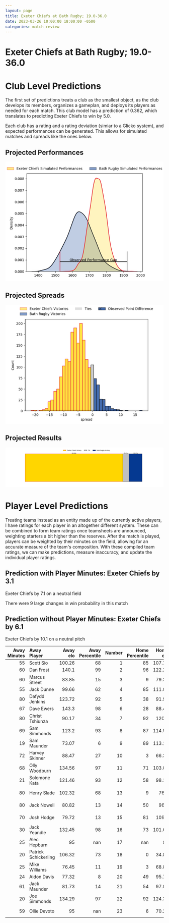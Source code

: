 ```yaml
---  
layout: page  
title: Exeter Chiefs at Bath Rugby; 19.0-36.0  
date: 2023-03-26 10:00:00 18:00:00 -0500  
categories: match review  
---
```

# Exeter Chiefs at Bath Rugby; 19.0-36.0

# Club Level Predictions


The first set of predictions treats a club as the smallest object, as the club develops its members, organizes a gameplan, and deploys its players as needed for each match. This club model has a prediction of 0.362, which translates to predicting Exeter Chiefs to win by 5.0.

Each club has a rating and a rating deviation (simiar to a Glicko system), and expected performances can be generated. This allows for simulated matches and spreads like the ones below.
## Projected Performances


![Projected Performances](plots/performances_2023-03-26-BathRugby-ExeterChiefs.png)
## Projected Spreads


![Projected Spreads](plots/spreads_2023-03-26-BathRugby-ExeterChiefs.png)
## Projected Results


![Projected Results](plots/resultbar_2023-03-26-BathRugby-ExeterChiefs.png)
# Player Level Predictions


Treating teams instead as an entity made up of the currently active players, I have ratings for each player in an altogether different system. These can be combined to form team ratings once teamsheets are announced, weighting starters a bit higher than the reserves. After the match is played, players can be weighted by their minutes on the field, allowing for an accurate measure of the team's composition. With these compiled team ratings, we can make predictions, measure inaccuracy, and update the individual player ratings.
## Prediction with Player Minutes: Exeter Chiefs by 3.1


Exeter Chiefs by 7.1 on a neutral field

There were 9 large changes in win probability in this match
## Prediction without Player Minutes: Exeter Chiefs by 6.1


Exeter Chiefs by 10.1 on a neutral pitch



|   Away Minutes | Away Player          |   Away elo |   Away Percentile |   Number |   Home Percentile |   Home elo | Home Player         |   Home Minutes |
|---------------:|:---------------------|-----------:|------------------:|---------:|------------------:|-----------:|:--------------------|---------------:|
|             55 | Scott Sio            |     100.26 |                68 |        1 |                85 |     107.75 | Beno Obano          |             75 |
|             60 | Dan Frost            |     140.1  |                99 |        2 |                96 |     122.21 | Tom Dunn            |             68 |
|             60 | Marcus Street        |      83.85 |                15 |        3 |                 9 |      79.36 | Will Stuart         |             68 |
|             55 | Jack Dunne           |      99.66 |                62 |        4 |                85 |     111.03 | Josh McNally        |             65 |
|             80 | Dafydd Jenkins       |     123.72 |                92 |        5 |                38 |      91.95 | GJ van Velze        |             80 |
|             67 | Dave Ewers           |     143.3  |                98 |        6 |                28 |      88.42 | Ted Hill            |             80 |
|             80 | Christ Tshiunza      |      90.17 |                34 |        7 |                92 |     120.2  | Chris Cloete        |             62 |
|             69 | Sam Simmonds         |     123.2  |                93 |        8 |                87 |     114.56 | Miles Reid          |             80 |
|             19 | Sam Maunder          |      73.07 |                 6 |        9 |                89 |     113.16 | Ben Spencer         |             74 |
|             72 | Harvey Skinner       |      88.47 |                27 |       10 |                 3 |      66.31 | Orlando Bailey      |             49 |
|             68 | Olly Woodburn        |     134.56 |                97 |       11 |                71 |     103.01 | Ruaridh McConnochie |             65 |
|             21 | Solomone Kata        |     121.46 |                93 |       12 |                58 |      98.16 | Cameron Redpath     |             80 |
|             80 | Henry Slade          |     102.32 |                68 |       13 |                 9 |      76.9  | Ollie Lawrence      |             80 |
|             80 | Jack Nowell          |      80.82 |                13 |       14 |                50 |      96.2  | Joe Cokanasiga      |             80 |
|             70 | Josh Hodge           |      79.72 |                13 |       15 |                81 |     109.2  | Matt Gallagher      |             80 |
|             30 | Jack Yeandle         |     132.45 |                98 |       16 |                73 |     101.67 | Niall Annett        |             12 |
|             25 | Alec Hepburn         |      95    |               nan |       17 |               nan |      95    | Lewis Boyce         |             14 |
|             20 | Patrick Schickerling |     106.32 |                73 |       18 |                 0 |      34.89 | D'Arcy Rae          |             12 |
|             25 | Mike Williams        |      76.45 |                11 |       19 |                 3 |      68.87 | Fergus Lee-Warner   |             15 |
|             24 | Aidon Davis          |      77.32 |                 8 |       20 |                49 |      95.76 | Josh Bayliss        |              9 |
|             61 | Jack Maunder         |      81.73 |                14 |       21 |                54 |      97.05 | Louis Schreuder     |              6 |
|             20 | Joe Simmonds         |     134.29 |                97 |       22 |                92 |     124.39 | Piers Francis       |             31 |
|             59 | Ollie Devoto         |      95    |               nan |       23 |                 6 |      70.26 | Tom de Glanville    |             15 |

